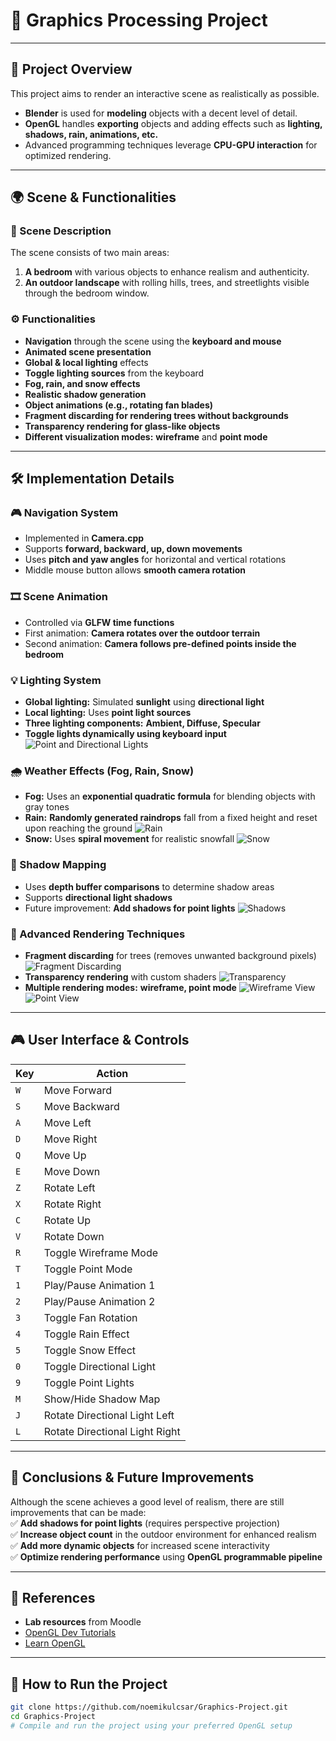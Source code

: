 # 🎨 Graphics Processing Project  

---

## 🎯 Project Overview  
This project aims to render an interactive scene as realistically as possible.  
- **Blender** is used for **modeling** objects with a decent level of detail.  
- **OpenGL** handles **exporting** objects and adding effects such as **lighting, shadows, rain, animations, etc.**  
- Advanced programming techniques leverage **CPU-GPU interaction** for optimized rendering.  

---

## 🌍 Scene & Functionalities  

### **🏡 Scene Description**  
The scene consists of two main areas:  
1. **A bedroom** with various objects to enhance realism and authenticity.  
2. **An outdoor landscape** with rolling hills, trees, and streetlights visible through the bedroom window.  

### **⚙️ Functionalities**  
- **Navigation** through the scene using the **keyboard and mouse**  
- **Animated scene presentation**  
- **Global & local lighting** effects  
- **Toggle lighting sources** from the keyboard  
- **Fog, rain, and snow effects**  
- **Realistic shadow generation**  
- **Object animations (e.g., rotating fan blades)**  
- **Fragment discarding for rendering trees without backgrounds**  
- **Transparency rendering for glass-like objects**  
- **Different visualization modes:** **wireframe** and **point mode**  

---

## 🛠 Implementation Details  

### **🎮 Navigation System**  
- Implemented in **Camera.cpp**  
- Supports **forward, backward, up, down movements**  
- Uses **pitch and yaw angles** for horizontal and vertical rotations  
- Middle mouse button allows **smooth camera rotation**  

### **🎞️ Scene Animation**  
- Controlled via **GLFW time functions**  
- First animation: **Camera rotates over the outdoor terrain**  
- Second animation: **Camera follows pre-defined points inside the bedroom**  

### **💡 Lighting System**  
- **Global lighting:** Simulated **sunlight** using **directional light**  
- **Local lighting:** Uses **point light sources**  
- **Three lighting components:** **Ambient, Diffuse, Specular**  
- **Toggle lights dynamically using keyboard input**
  ![Point and Directional Lights](images/lighting1.png)
  

### **🌧️ Weather Effects (Fog, Rain, Snow)**  
- **Fog:** Uses an **exponential quadratic formula** for blending objects with gray tones  
- **Rain:** **Randomly generated raindrops** fall from a fixed height and reset upon reaching the ground
    ![Rain](images/rain.png)
- **Snow:** Uses **spiral movement** for realistic snowfall
  ![Snow](images/snow.png)

### **🔳 Shadow Mapping**  
- Uses **depth buffer comparisons** to determine shadow areas  
- Supports **directional light shadows**  
- Future improvement: **Add shadows for point lights**
  ![Shadows](images/room.png)

### **🚀 Advanced Rendering Techniques**  
- **Fragment discarding** for trees (removes unwanted background pixels)
  ![Fragment Discarding](images/fragment.png)
- **Transparency rendering** with custom shaders
  ![Transparency](images/transparency.png)
- **Multiple rendering modes:** **wireframe, point mode**
  ![Wireframe View](images/wireframe.png)
  ![Point View](images/point.png)

---

## 🎮 User Interface & Controls  

| **Key** | **Action** |
|---------|-----------|
| `W` | Move Forward |
| `S` | Move Backward |
| `A` | Move Left |
| `D` | Move Right |
| `Q` | Move Up |
| `E` | Move Down |
| `Z` | Rotate Left |
| `X` | Rotate Right |
| `C` | Rotate Up |
| `V` | Rotate Down |
| `R` | Toggle Wireframe Mode |
| `T` | Toggle Point Mode |
| `1` | Play/Pause Animation 1 |
| `2` | Play/Pause Animation 2 |
| `3` | Toggle Fan Rotation |
| `4` | Toggle Rain Effect |
| `5` | Toggle Snow Effect |
| `0` | Toggle Directional Light |
| `9` | Toggle Point Lights |
| `M` | Show/Hide Shadow Map |
| `J` | Rotate Directional Light Left |
| `L` | Rotate Directional Light Right |

---

## 📌 Conclusions & Future Improvements  
Although the scene achieves a good level of realism, there are still improvements that can be made:  
✅ **Add shadows for point lights** (requires perspective projection)  
✅ **Increase object count** in the outdoor environment for enhanced realism  
✅ **Add more dynamic objects** for increased scene interactivity  
✅ **Optimize rendering performance** using **OpenGL programmable pipeline**  

---

## 📖 References  
- **Lab resources** from Moodle  
- [OpenGL Dev Tutorials](https://www.ogldev.org/www/tutorial20/tutorial20.html)  
- [Learn OpenGL](https://learnopengl.com/Lighting/Multiple-lights)  

---

## 🚀 How to Run the Project  
```bash
git clone https://github.com/noemikulcsar/Graphics-Project.git
cd Graphics-Project
# Compile and run the project using your preferred OpenGL setup
